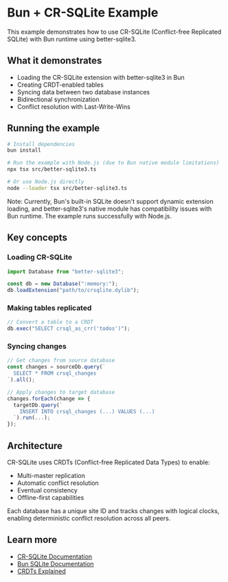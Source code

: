 # Bun + CR-SQLite Example

This example demonstrates how to use CR-SQLite (Conflict-free Replicated SQLite) with Bun runtime using better-sqlite3.

## What it demonstrates

- Loading the CR-SQLite extension with better-sqlite3 in Bun
- Creating CRDT-enabled tables
- Syncing data between two database instances
- Bidirectional synchronization
- Conflict resolution with Last-Write-Wins

## Running the example

```bash
# Install dependencies
bun install

# Run the example with Node.js (due to Bun native module limitations)
npx tsx src/better-sqlite3.ts

# Or use Node.js directly
node --loader tsx src/better-sqlite3.ts
```

Note: Currently, Bun's built-in SQLite doesn't support dynamic extension loading, and better-sqlite3's native module has compatibility issues with Bun runtime. The example runs successfully with Node.js.

## Key concepts

### Loading CR-SQLite

```typescript
import Database from "better-sqlite3";

const db = new Database(":memory:");
db.loadExtension("path/to/crsqlite.dylib");
```

### Making tables replicated

```typescript
// Convert a table to a CRDT
db.exec("SELECT crsql_as_crr('todos')");
```

### Syncing changes

```typescript
// Get changes from source database
const changes = sourceDb.query(`
  SELECT * FROM crsql_changes
`).all();

// Apply changes to target database
changes.forEach(change => {
  targetDb.query(`
    INSERT INTO crsql_changes (...) VALUES (...)
  `).run(...);
});
```

## Architecture

CR-SQLite uses CRDTs (Conflict-free Replicated Data Types) to enable:
- Multi-master replication
- Automatic conflict resolution
- Eventual consistency
- Offline-first capabilities

Each database has a unique site ID and tracks changes with logical clocks, enabling deterministic conflict resolution across all peers.

## Learn more

- [CR-SQLite Documentation](https://vlcn.io)
- [Bun SQLite Documentation](https://bun.sh/docs/api/sqlite)
- [CRDTs Explained](https://crdt.tech)